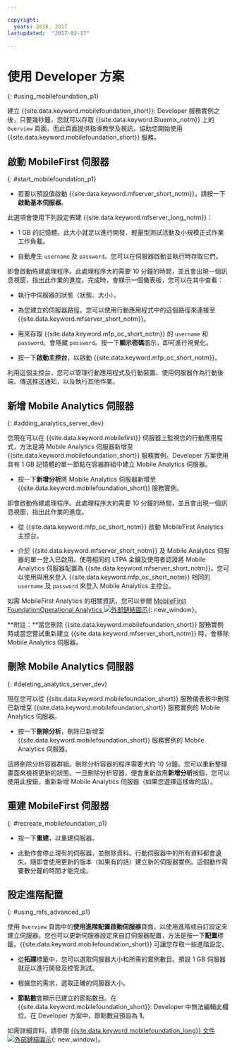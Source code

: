 ```yaml
---

copyright:
  years: 2016, 2017
lastupdated:  "2017-02-17"

---
```


#	使用 Developer 方案
{: #using_mobilefoundation_p1}

建立 {{site.data.keyword.mobilefoundation_short}}: Developer 服務實例之後，只要幾秒鐘，您就可以存取 {{site.data.keyword.Bluemix_notm}} 上的 `Overview` 頁面，而此頁面提供指導教學及視訊，協助您開始使用 {{site.data.keyword.mobilefoundation_short}} 服務。

## 啟動 MobileFirst 伺服器
{: #start_mobilefoundation_p1}
* 若要以預設值啟動 {{site.data.keyword.mfserver_short_notm}}，請按一下**啟動基本伺服器**。

此選項會使用下列設定佈建 {{site.data.keyword.mfserver_long_notm}}：
*	1 GB 的記憶體。此大小就足以進行開發、輕量型測試活動及小規模正式作業工作負載。

*	自動產生 `username` 及 `password`。您可以在伺服器啟動並執行時存取它們。

即會啟動佈建處理程序。此處理程序大約需要 10 分鐘的時間，並且會出現一個訊息視窗，指出此作業的進度。完成時，會顯示一個儀表板，您可以在其中查看：
*	執行中伺服器的狀態（狀態、大小）。

*	為您建立的伺服器路徑。您可以使用行動應用程式中的這個路徑來連接至 {{site.data.keyword.mfserver_short_notm}}。

*	用來存取 {{site.data.keyword.mfp_oc_short_notm}} 的 `username` 和 `password`。會隱藏 `password`。按一下**顯示密碼**圖示，即可進行視覺化。

*	按一下**啟動主控台**，以啟動 {{site.data.keyword.mfp_oc_short_notm}}。


<!--This console runs inside the container.--> 利用這個主控台，您可以管理行動應用程式及行動裝置、使用伺服器作為行動後端、傳送推送通知，以及執行其他作業。

##  新增 Mobile Analytics 伺服器
{: #adding_analytics_server_dev}

 您現在可以在 {{site.data.keyword.mobilefirst}} 伺服器上監視您的行動應用程式，方法是將 Mobile Analytics 伺服器新增至
{{site.data.keyword.mobilefoundation_short}} 服務實例。Developer 方案使用具有 1 GB 記憶體的單一節點在容器群組中建立 Mobile Analytics 伺服器。

* 按一下**新增分析**將 Mobile Analytics 伺服器新增至 {{site.data.keyword.mobilefoundation_short}} 服務實例。

即會啟動佈建處理程序。此處理程序大約需要 10 分鐘的時間，並且會出現一個訊息視窗，指出此作業的進度。  

* 從 {{site.data.keyword.mfp_oc_short_notm}} 啟動 MobileFirst Analytics 主控台。

* 介於 {{site.data.keyword.mfserver_short_notm}} 及 Mobile Analytics 伺服器的單一登入已啟用。使用相同的 LTPA 金鑰及使用者認證將 Mobile Analytics 伺服器配置為 {{site.data.keyword.mfserver_short_notm}}。您可以使用與用來登入
{{site.data.keyword.mfp_oc_short_notm}} 相同的
`username` 及 `password` 來登入 Mobile Analytics 主控台。

如需 MobileFirst Analytics 的相關資訊，您可以參閱 [MobileFirst FoundationOperational Analytics ![外部鏈結圖示](../../icons/launch-glyph.svg "外部鏈結圖示")](https://mobilefirstplatform.ibmcloud.com/tutorials/en/foundation/8.0/analytics/){: new_window}。

**附註：**當您刪除 {{site.data.keyword.mobilefoundation_short}} 服務實例時或當您嘗試重新建立
{{site.data.keyword.mfserver_short_notm}} 時，會移除 Mobile Analytics 伺服器。

##  刪除 Mobile Analytics 伺服器
{: #deleting_analytics_server_dev}

現在您可以從 {{site.data.keyword.mobilefoundation_short}} 服務儀表板中刪除已新增至 {{site.data.keyword.mobilefoundation_short}} 服務實例的 Mobile Analytics 伺服器。

* 按一下**刪除分析**，刪除已新增至 {{site.data.keyword.mobilefoundation_short}} 服務實例的 Mobile Analytics 伺服器。

 這將刪除分析容器群組。刪除分析容器的程序需要大約 10 分鐘。您可以重新整理畫面來檢視更新的狀態。一旦刪除分析容器，便會重新啟用**新增分析**按鈕，您可以使用此按鈕，重新新增 Mobile Analytics 伺服器（如果您選擇這樣做的話）。


## 重建 MobileFirst 伺服器
{: #recreate_mobilefoundation_p1}

*	按一下**重建**，以重建伺服器。

* 此動作會停止現有的伺服器，並刪除資料。行動伺服器中的所有資料都會遺失。隨即會使用更新的版本（如果有的話）建立新的伺服器實例。這個動作需要數分鐘的時間才能完成。

##	設定進階配置
{: #using_mfs_advanced_p1}

使用 `Overview` 頁面中的**使用進階配置啟動伺服器**頁面，以使用進階或自訂設定來建立伺服器。您也可以更新伺服器設定來自訂伺服器配置，方法是按一下**配置**標籤。{{site.data.keyword.mobilefoundation_short}} 可讓您存取一些進階設定。

*	從**拓蹼**標籤中，您可以選取伺服器大小和所需的實例數目。預設 1 GB 伺服器就足以進行開發及控管測試。

  - 根據您的需求，選取正確的伺服器大小。

* **節點數**會顯示已建立的節點數目。在 {{site.data.keyword.mobilefoundation_short}}: Developer 中無法編輯此欄位。在 Developer 方案中，<!--in your {{site.data.keyword.IBM_notm}} container group-->節點數目預設為 **1**。

如需詳細資料，請參閱 [{{site.data.keyword.mobilefoundation_long}} 文件 ![外部鏈結圖示](../../icons/launch-glyph.svg "外部鏈結圖示")](https://www.ibm.com/support/knowledgecenter/SSHS8R_8.0.0/wl_welcome.html){: new_window}。

